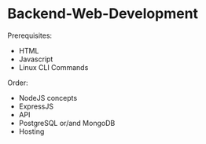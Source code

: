 # Backend-Web-Development

Prerequisites:
- HTML
- Javascript
- Linux CLI Commands

Order:
- NodeJS concepts
- ExpressJS
- API
- PostgreSQL or/and MongoDB
- Hosting
